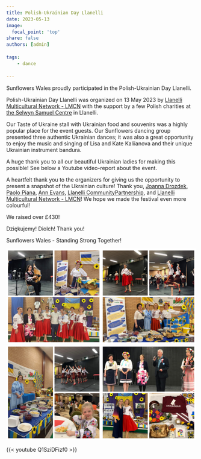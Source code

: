 ```yaml
---
title: Polish-Ukrainian Day Llanelli
date: 2023-05-13
image:
  focal_point: 'top'
share: false
authors: [admin]

tags:
    - dance
    
---
```


Sunflowers Wales proudly participated in the Polish-Ukrainian Day Llanelli.

<!--more-->

Polish-Ukrainian Day Llanelli was organized on 13 May 2023 by <a href="https://www.facebook.com/profile.php?id=100075695632917" target="_blank">Llanelli Multicultural Network - LMCN</a> with the support by a few Polish charities at <a href="https://www.facebook.com/pages/Selwyn%20Samuel%20Centre%20&%20Lliedi%20Suite/762089767226743" target="_blank">the Selwyn Samuel Centre</a> in Llanelli.

Our Taste of Ukraine stall with Ukrainian food and souvenirs was a highly popular place for the event guests.
Our Sunflowers dancing group presented three authentic Ukrainian dances; it was also a great opportunity to enjoy the music and singing of Lisa and Kate Kaliianova and their unique Ukrainian instrument bandura. 

A huge thank you to all our beautiful Ukrainian ladies for making this possible! See below a Youtube video-report about the event.

A heartfelt thank you to the organizers for giving us the opportunity to present a snapshot of the Ukrainian culture! Thank you, <a href="https://www.facebook.com/joanna.drozdek.58" target="_blank">Joanna Drozdek</a>, <a href="https://www.facebook.com/paolo.piana.923" target="_blank">Paolo Piana</a>, <a href="https://www.facebook.com/ann.evans.77920" target="_blank">Ann Evans</a>, <a href="https://www.facebook.com/profile.php?id=100005157739273" target="_blank">Llanelli CommunityPartnership</a>, and <a href="https://www.facebook.com/profile.php?id=100075695632917" target="_blank">Llanelli Multicultural Network - LMCN</a>! 
We hope we made the festival even more colourful! 

We raised over £430!

Dziękujemy! Diolch! Thank you!

Sunflowers Wales - Standing Strong Together!

<div style="margin-top: 0;"><img src="PolUkr-2.jpg" alt="PolUkr-2" width="50%" style="display: inline; margin-top: 0;"/><img src="PolUkr-1.jpg" alt="PolUkr-1" width="50%" style="display: inline; margin-top: 0;"/></div>

<div style="margin-top: 0;"><img src="PolUkr-4.jpg" alt="PolUkr-4" width="50%" style="display: inline; margin-top: 0;"/><img src="PolUkr-3.jpg" alt="PolUkr-3" width="50%" style="display: inline; margin-top: 0;"/></div>

{{< youtube Q1SziDFizf0 >}}
